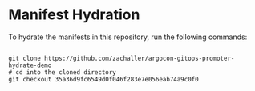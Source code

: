 
# Manifest Hydration

To hydrate the manifests in this repository, run the following commands:

```shell

git clone https://github.com/zachaller/argocon-gitops-promoter-hydrate-demo
# cd into the cloned directory
git checkout 35a36d9fc6549d0f046f283e7e056eab74a9c0f0
```